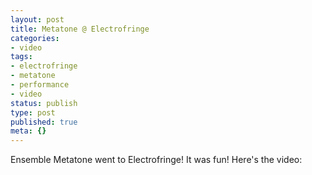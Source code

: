 ```yaml
---
layout: post
title: Metatone @ Electrofringe
categories:
- video
tags:
- electrofringe
- metatone
- performance
- video
status: publish
type: post
published: true
meta: {}
---
```


Ensemble Metatone went to Electrofringe! It was fun! Here's the video:
